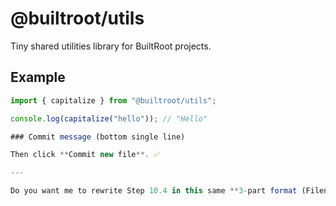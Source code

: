 # @builtroot/utils

Tiny shared utilities library for BuiltRoot projects.

## Example

```ts
import { capitalize } from "@builtroot/utils";

console.log(capitalize("hello")); // "Hello"

### Commit message (bottom single line)  

Then click **Commit new file**. ✅  

---

Do you want me to rewrite Step 10.4 in this same **3-part format (Filename / Editor / Commit message)** so it’s crystal clear for you?
